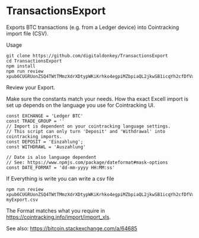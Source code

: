 # TransactionsExport
Exports BTC transactions (e.g. from a Ledger device) into Cointracking import file (CSV).

Usage

```
git clone https://github.com/digitaldonkey/TransactionsExport
cd TransactionsExport
npm install 
npm run review xpub6CUGRUonZSQ4TWtTMmzXdrXDtypWKiKrhko4egpiMZbpiaQL2jkwSB1icqYh2cfDfVxdx4df189oLKnC5fSwqPfgyP3hooxujYzAu3fDVmz 
```


Review your Export. 

Make sure the constants match your needs. 
How tha exact Excell import is set up depends on the language you use for Cointracking UI.  

```
const EXCHANGE = 'Ledger BTC'
const TRADE_GROUP = ''
// Import is dependent on your cointracking language settings.
// This script can only turn 'Deposit' and 'Withdrawal' into cointracking imports.
const DEPOSIT = 'Einzahlung';
const WITHDRAWL = 'Auszahlung'

// Date is also language dependent
// See: https://www.npmjs.com/package/dateformat#mask-options
const DATE_FORMAT = 'dd-mm-yyyy HH:MM:ss'
```

If Everything is write you can write a csv file 

```
npm run review xpub6CUGRUonZSQ4TWtTMmzXdrXDtypWKiKrhko4egpiMZbpiaQL2jkwSB1icqYh2cfDfVxdx4df189oLKnC5fSwqPfgyP3hooxujYzAu3fDVmz myExport.csv
```

The Format matches what you require in https://cointracking.info/import/import_xls.

See also: https://bitcoin.stackexchange.com/a/64685
